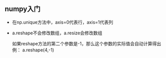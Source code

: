## numpy入门

- 在np.unique方法中，axis=0代表行，axis=1代表列

- a.reshape不会修改数组，a.resize会修改数组

  如果reshape方法的第二个参数是-1，那么这个参数的实际值会自动计算得出 例： a.reshape(4,-1)